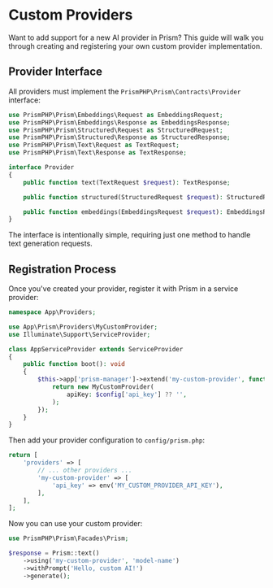 # Custom Providers

Want to add support for a new AI provider in Prism? This guide will walk you through creating and registering your own custom provider implementation.

## Provider Interface

All providers must implement the `PrismPHP\Prism\Contracts\Provider` interface:

```php
use PrismPHP\Prism\Embeddings\Request as EmbeddingsRequest;
use PrismPHP\Prism\Embeddings\Response as EmbeddingsResponse;
use PrismPHP\Prism\Structured\Request as StructuredRequest;
use PrismPHP\Prism\Structured\Response as StructuredResponse;
use PrismPHP\Prism\Text\Request as TextRequest;
use PrismPHP\Prism\Text\Response as TextResponse;

interface Provider
{
    public function text(TextRequest $request): TextResponse;

    public function structured(StructuredRequest $request): StructuredResponse;

    public function embeddings(EmbeddingsRequest $request): EmbeddingsResponse;
}
```

The interface is intentionally simple, requiring just one method to handle text generation requests.

## Registration Process

Once you've created your provider, register it with Prism in a service provider:

```php
namespace App\Providers;

use App\Prism\Providers\MyCustomProvider;
use Illuminate\Support\ServiceProvider;

class AppServiceProvider extends ServiceProvider
{
    public function boot(): void
    {
        $this->app['prism-manager']->extend('my-custom-provider', function ($app, $config) {
            return new MyCustomProvider(
                apiKey: $config['api_key'] ?? '',
            );
        });
    }
}
```

Then add your provider configuration to `config/prism.php`:

```php
return [
    'providers' => [
        // ... other providers ...
        'my-custom-provider' => [
            'api_key' => env('MY_CUSTOM_PROVIDER_API_KEY'),
        ],
    ],
];
```

Now you can use your custom provider:

```php
use PrismPHP\Prism\Facades\Prism;

$response = Prism::text()
    ->using('my-custom-provider', 'model-name')
    ->withPrompt('Hello, custom AI!')
    ->generate();
```
